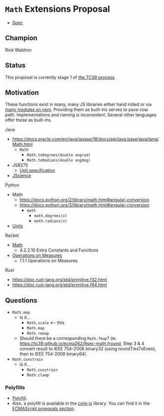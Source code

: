 # `Math` Extensions Proposal


- [Spec](https://rwaldron.github.io/proposal-math-extensions)


## Champion

Rick Waldron


## Status

This proposal is currently stage 1 of [the TC39 process](https://github.com/tc39/ecma262/).


## Motivation


These functions exist in many, many JS libraries either hand rolled or via  [many modules on npm](https://www.npmjs.com/search?q=math). Providing them as built-ins serves to pave cow path. Implementations and naming is inconsistent. Several other languages offer these as built-ins.


Java
- https://docs.oracle.com/en/java/javase/18/docs/api/java.base/java/lang/Math.html
  + `Math`
    + `Math.toDegrees(double angrad)`
    + `Math.toRadians(double angdeg)`
- JSR275
  + [Unit specification](https://www.jcp.org/en/jsr/detail?id=275)
- [JScience](http://jscience.org/)


Python
- Math
  - https://docs.python.org/2/library/math.html#angular-conversion
  - https://docs.python.org/3/library/math.html#angular-conversion
    + `math`
      + `math.degrees(x)`
      + `math.radians(x)`
- [Units](https://pypi.python.org/pypi/units)

Racket
- [Math](https://docs.racket-lang.org/reference/generic-numbers.html#%28def._%28%28lib._racket%2Fmath..rkt%29._degrees-~3eradians%29%29)
  + 4.2.2.10 Extra Constants and Functions
- [Operations on Measures](https://docs.racket-lang.org/measures-with-dimensions/Operations__Types__and_Structs.html#%28part._.Operations_on_.Measures%29)
  + 1.1.1 Operations on Measures


Rust
- https://doc.rust-lang.org/std/primitive.f32.html
- https://doc.rust-lang.org/std/primitive.f64.html





## Questions

- `Math.map` 
  + Is it...
    - `Math.scale` <-- this
    - `Math.map` 
    - `Math.remap`
  + Should there be a corresponding `Math.fmap`? (ie. https://tc39.github.io/ecma262/#sec-math.fround, Step 3 & 4 convert result to IEEE 754-2008 binary32 (using roundTiesToEven), then to IEEE 754-2008 binary64).
- `Math.constrain`
  + Is it...
    - `Math.constrain` 
    - `Math.clamp`


### Polyfills

- [Polyfill](https://www.npmjs.com/package/ecma-proposal-math-extensions).
- Also, a polyfill is available in the [core-js](https://github.com/zloirock/core-js) library. You can find it in the [ECMAScript proposals section](https://github.com/zloirock/core-js#math-extensions).
